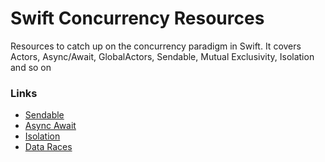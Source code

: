 # Swift Concurrency Resources
Resources to catch up on the concurrency paradigm in Swift. It covers Actors, Async/Await, GlobalActors, Sendable, Mutual Exclusivity, Isolation and so on


### Links
- [Sendable](https://www.avanderlee.com/swift/sendable-protocol-closures/)
- [Async Await](https://www.avanderlee.com/swift/async-await/)
- [Isolation](https://www.avanderlee.com/swift/nonisolated-isolated/)
- [Data Races](https://www.avanderlee.com/swift/thread-sanitizer-data-races/#what-are-data-races)
